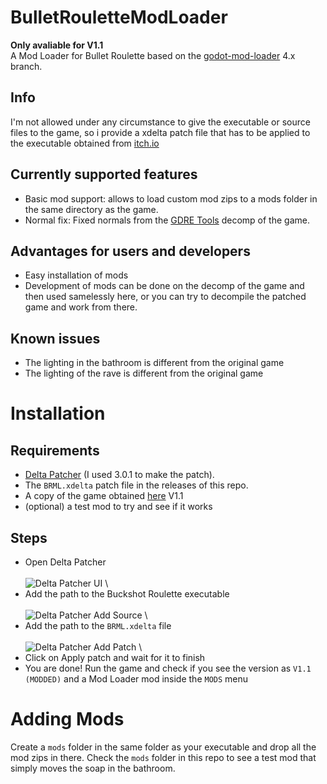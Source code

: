 # BulletRouletteModLoader
**Only avaliable for V1.1**\
A Mod Loader for Bullet Roulette based on the [godot-mod-loader](https://github.com/GodotModding/godot-mod-loader) 4.x branch.

## Info
I'm not allowed under any circumstance to give the executable or source files to the game, so i provide a xdelta patch file that has to be applied to the executable obtained from [itch.io](https://mikeklubnika.itch.io/buckshot-roulette)

## Currently supported features
- Basic mod support: allows to load custom mod zips to a mods folder in the same directory as the game.
- Normal fix: Fixed normals from the [GDRE Tools](https://github.com/bruvzg/gdsdecomp) decomp of the game.

## Advantages for users and developers
- Easy installation of mods
- Development of mods can be done on the decomp of the game and then used samelessly here, or you can try to decompile the patched game and work from there.

## Known issues
- The lighting in the bathroom is different from the original game
- The lighting of the rave is different from the original game

# Installation
## Requirements
- [Delta Patcher](https://www.romhacking.net/utilities/704/) (I used 3.0.1 to make the patch).
- The `BRML.xdelta` patch file in the releases of this repo.
- A copy of the game obtained [here](https://mikeklubnika.itch.io/buckshot-roulette) V1.1
- (optional) a test mod to try and see if it works
## Steps
- Open Delta Patcher\
\
![Delta Patcher UI](https://github.com/AGO061/BulletRouletteModLoader/blob/main/img_docs/XdeltaOpen.PNG?raw=true "Delta Patcher UI")
\
- Add the path to the Buckshot Roulette executable\
\
![Delta Patcher Add Source](https://github.com/AGO061/BulletRouletteModLoader/blob/main/img_docs/XdeltaBRSelect.PNG?raw=true "Delta Patcher Add Source")
\
- Add the path to the `BRML.xdelta` file\
\
![Delta Patcher Add Patch](https://github.com/AGO061/BulletRouletteModLoader/blob/main/img_docs/XdeltaPatchSelect.PNG?raw=true "Delta Patcher Add Patch")
\
- Click on Apply patch and wait for it to finish
- You are done! Run the game and check if you see the version as `V1.1 (MODDED)` and a Mod Loader mod inside the `MODS` menu

# Adding Mods
Create a `mods` folder in the same folder as your executable and drop all the mod zips in there.
Check the `mods` folder in this repo to see a test mod that simply moves the soap in the bathroom.
